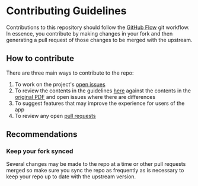 # Contributing Guidelines

Contributions to this repository should follow the [GitHub Flow](https://guides.github.com/introduction/flow/) git workflow. In essence, you contribute by making changes in your fork and then generating a pull request of those changes to be merged with the upstream.

## How to contribute

There are three main ways to contribute to the repo:

1. To work on the project's [open issues](https://github.com/michaeldera/edliz/issues)
2. To review the contents in the guidelines [here](https://edliz.azurewebsites.net) against the contents in the [original PDF](https://1drv.ms/f/s!Ao4d2kZfYkv5cL8WFGuC3SVeBlM) and open issues where there are differences
3. To suggest features that may improve the experience for users of the app
4. To review any open [pull requests](https://github.com/michaeldera/edliz/pulls)

## Recommendations

### Keep your fork synced

Several changes may be made to the repo at a time or other pull requests merged so make sure you sync the repo as frequently as is necessary to keep your repo up to date with the upstream version.
